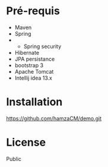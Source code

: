 Pré-requis
=========

- Maven
- Spring
- - Spring security
- Hibernate
- JPA persistance
- bootstrap 3
- Apache Tomcat
- Intellij idea 13.x

Installation
=========

https://github.com/hamzaCM/demo.git

License
=========
Public
